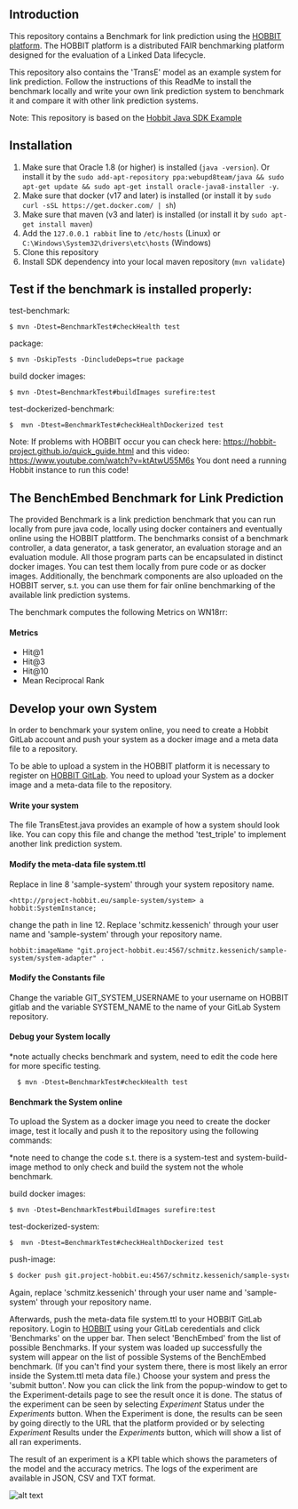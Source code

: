 ## Introduction
This repository contains a Benchmark for link prediction using the [HOBBIT platform](https://project-hobbit.eu/outcomes/hobbit-platform/). The HOBBIT platform is a distributed FAIR benchmarking platform designed for the evaluation of a Linked Data lifecycle. 

This repository also contains the 'TransE' model as an example system for link prediction. 
Follow the instructions of this ReadMe to install the benchmark locally and write your own link prediction system to benchmark it and compare it with other link prediction systems.

Note: This repository is based on the [Hobbit Java SDK Example](https://github.com/hobbit-project/java-sdk-example)

## Installation 

1) Make sure that Oracle 1.8 (or higher) is installed (`java -version`). Or install it by the `sudo add-apt-repository ppa:webupd8team/java && sudo apt-get update && sudo apt-get install oracle-java8-installer -y`.
2) Make sure that docker (v17 and later) is installed (or install it by `sudo curl -sSL https://get.docker.com/ | sh`)
3) Make sure that maven (v3 and later) is installed (or install it by `sudo apt-get install maven`)
4) Add the `127.0.0.1 rabbit` line to `/etc/hosts` (Linux) or `C:\Windows\System32\drivers\etc\hosts` (Windows)
5) Clone this repository
6) Install SDK dependency into your local maven repository (`mvn validate`)


## Test if the benchmark is installed properly: 

test-benchmark: 

    $ mvn -Dtest=BenchmarkTest#checkHealth test 

package: 

    $ mvn -DskipTests -DincludeDeps=true package 

build docker images: 

    $ mvn -Dtest=BenchmarkTest#buildImages surefire:test 

test-dockerized-benchmark: 

    $  mvn -Dtest=BenchmarkTest#checkHealthDockerized test 
    
    
Note: If problems with HOBBIT occur you can check here: https://hobbit-project.github.io/quick_guide.html
and this video: https://www.youtube.com/watch?v=ktAtwU55M6s
You dont need a running Hobbit instance to run this code!


## The BenchEmbed Benchmark for Link Prediction

The provided Benchmark is a link prediction benchmark that you can run locally from pure java code, locally using docker containers and eventually online using the HOBBIT plattform. The benchmarks consist of a benchmark controller, a data generator, a task generator, an evaluation storage and an evaluation module. All those program parts can be encapsulated in distinct docker images. You can test them locally from pure code or as docker images. Additionally, the benchmark components are also uploaded on the HOBBIT server, s.t. you can use them for fair online benchmarking of the available link prediction systems.

The benchmark computes the following Metrics on WN18rr: 
#### Metrics
* Hit@1  
* Hit@3  
* Hit@10  
* Mean Reciprocal Rank 


## Develop your own System

In order to benchmark your system online, you need to create a Hobbit GitLab account and push your system as a docker image and a meta data file to a repository.

To be able to upload a system in the HOBBIT platform it is necessary to register on [HOBBIT GitLab](git.project-hobbit.eu). You need to upload your System as a docker image and a meta-data file to the repository. 

#### Write your system
The file TransEtest.java provides an example of how a system should look like. You can copy this file and change the method 'test_triple' to implement another link prediction system.

#### Modify the meta-data file system.ttl
Replace in line 8 'sample-system' through your system repository name.
      
    <http://project-hobbit.eu/sample-system/system>	a	hobbit:SystemInstance;
      
change the path in line 12. Replace 'schmitz.kessenich' through your user name and 'sample-system' through your repository name.

	hobbit:imageName "git.project-hobbit.eu:4567/schmitz.kessenich/sample-system/system-adapter" .
     
#### Modify the Constants file

Change the variable GIT_SYSTEM_USERNAME to your username on HOBBIT gitlab and the variable SYSTEM_NAME to the name of your GitLab System repository.

#### Debug your System locally
   *note actually checks benchmark and system, need to edit the code here for more specific testing.
   
      $ mvn -Dtest=BenchmarkTest#checkHealth test 

#### Benchmark the System online
To upload the System as a docker image you need to create the docker image, test it locally and push it to the repository using the following commands:

*note need to change the code s.t. there is a system-test and system-build-image method to only check and build the system not the whole benchmark.

build docker images: 

    $ mvn -Dtest=BenchmarkTest#buildImages surefire:test 

test-dockerized-system: 

    $  mvn -Dtest=BenchmarkTest#checkHealthDockerized test 
    
push-image:

```sh
$ docker push git.project-hobbit.eu:4567/schmitz.kessenich/sample-system/system-adapter:latest 
```
Again, replace 'schmitz.kessenich' through your user name and 'sample-system' through your repository name.

Afterwards, push the meta-data file system.ttl to your HOBBIT GitLab repository.
Login to [HOBBIT](https://master.project-hobbit.eu/) using your GitLab ceredentials and click 'Benchmarks' on the upper bar.
Then select 'BenchEmbed' from the list of possible Benchmarks. If your system was loaded up successfully the system will appear on the list of possible Systems of the BenchEmbed benchmark. (If you can't find your system there, there is most likely an error inside the System.ttl meta data file.)
Choose your system and press the 'submit button'. Now you can click the link from the popup-window to get to the Experiment-details page to see the result once it is done. The status of the experiment can be seen by selecting *Experiment* Status under the *Experiments* button. When the Experiment is done, the results can be seen by going directly to the URL that the platform provided or by selecting *Experiment* Results under the *Experiments* button, which will show a list of all ran experiments. 

The result of an experiment is a KPI table which shows the parameters of the model and the accuracy metrics. The logs of the experiment are available in JSON, CSV and TXT format. 

[//]: # (These are reference links used in the body of this note and get stripped out when the markdown processor does its job. There is no need to format nicely because it shouldn't be seen. Thanks SO - http://stackoverflow.com/questions/4823468/store-comments-in-markdown-syntax)
 
 ![alt text][logo]

[logo]: https://mlwin.de/images/mlwin_logo.png "MLwin"
